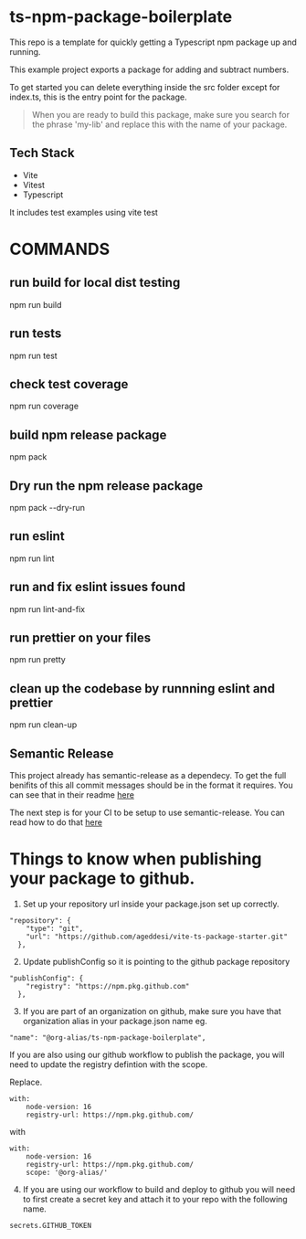 # ts-npm-package-boilerplate
This repo is a template for quickly getting a Typescript npm package up and running.

This example project exports a package for adding and subtract numbers. 

To get started you can delete everything inside the src folder except for index.ts, this is the entry point for the package.

> When you are ready to build this package, make sure you search for the phrase 'my-lib' and replace this with the name of your package.

## Tech Stack

- Vite
- Vitest 
- Typescript

It includes test examples using vite test


# COMMANDS
## run build for local dist testing
npm run build

## run tests
npm run test

## check test coverage
npm run coverage

## build npm release package
npm pack

## Dry run the npm release package
npm pack --dry-run

## run eslint 
npm run lint

## run and fix eslint issues found
npm run lint-and-fix

## run prettier on your files
npm run pretty

## clean up the codebase by runnning eslint and prettier
npm run clean-up


## Semantic Release
This project already has semantic-release as a dependecy. To get the full benifits of this all commit messages should be in the format it requires. You can see that in their readme [here](https://github.com/semantic-release/semantic-release)

The next step is for your CI to be setup to use semantic-release. You can read how to do that [here](https://github.com/semantic-release/semantic-release/blob/HEAD/docs/usage/getting-started.md#getting-started)

# Things to know when publishing your package to github.

1. Set up your repository url inside your package.json set up correctly. 

```
"repository": {
    "type": "git",
    "url": "https://github.com/ageddesi/vite-ts-package-starter.git"
  },
```

2. Update publishConfig so it is pointing to the github package repository

```
"publishConfig": {
    "registry": "https://npm.pkg.github.com"
  },
```

3. If you are part of an organization on github, make sure you have that organization alias in your package.json name eg.

```
"name": "@org-alias/ts-npm-package-boilerplate",
```

If you are also using our github workflow to publish the package, you will need to update the registry defintion with the scope. 

Replace.

```
with:
    node-version: 16
    registry-url: https://npm.pkg.github.com/
```

with

```
with:
    node-version: 16
    registry-url: https://npm.pkg.github.com/
    scope: '@org-alias/'
```


4. If you are using our workflow to build and deploy to github you will need to first create a secret key and attach it to your repo with the following name.

```
secrets.GITHUB_TOKEN
```